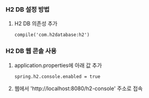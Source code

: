 ### H2 DB 설정 방법
1. H2 DB 의존성 추가
   ~~~
   compile('com.h2database:h2')
   ~~~

### H2 DB 웹 콘솔 사용
1. application.properties에 아래 값 추가
   ~~~
   spring.h2.console.enabled = true
   ~~~
2. 웹에서 'http://localhost:8080/h2-console' 주소로 접속
